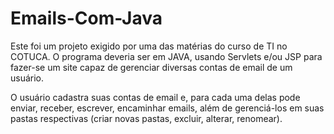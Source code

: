 # Emails-Com-Java
Este foi um projeto exigido por uma das matérias do curso de TI no COTUCA.
O programa deveria ser em JAVA, usando Servlets e/ou JSP para fazer-se um site capaz de gerenciar diversas contas
de email de um usuário.

O usuário cadastra suas contas de email e, para cada uma delas pode enviar, receber, escrever, encaminhar emails, além de gerenciá-los em suas pastas respectivas (criar novas pastas, excluir, alterar, renomear).
